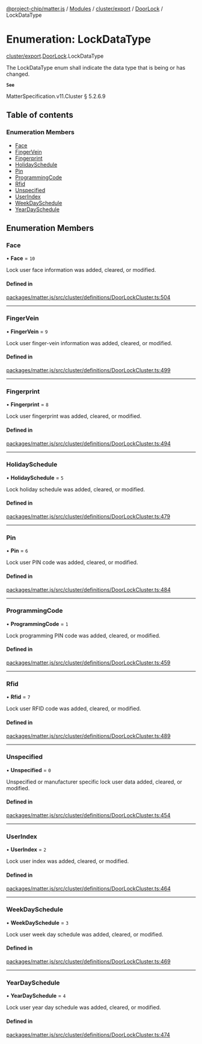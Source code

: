 [@project-chip/matter.js](../README.md) / [Modules](../modules.md) / [cluster/export](../modules/cluster_export.md) / [DoorLock](../modules/cluster_export.DoorLock.md) / LockDataType

# Enumeration: LockDataType

[cluster/export](../modules/cluster_export.md).[DoorLock](../modules/cluster_export.DoorLock.md).LockDataType

The LockDataType enum shall indicate the data type that is being or has changed.

**`See`**

MatterSpecification.v11.Cluster § 5.2.6.9

## Table of contents

### Enumeration Members

- [Face](cluster_export.DoorLock.LockDataType.md#face)
- [FingerVein](cluster_export.DoorLock.LockDataType.md#fingervein)
- [Fingerprint](cluster_export.DoorLock.LockDataType.md#fingerprint)
- [HolidaySchedule](cluster_export.DoorLock.LockDataType.md#holidayschedule)
- [Pin](cluster_export.DoorLock.LockDataType.md#pin)
- [ProgrammingCode](cluster_export.DoorLock.LockDataType.md#programmingcode)
- [Rfid](cluster_export.DoorLock.LockDataType.md#rfid)
- [Unspecified](cluster_export.DoorLock.LockDataType.md#unspecified)
- [UserIndex](cluster_export.DoorLock.LockDataType.md#userindex)
- [WeekDaySchedule](cluster_export.DoorLock.LockDataType.md#weekdayschedule)
- [YearDaySchedule](cluster_export.DoorLock.LockDataType.md#yeardayschedule)

## Enumeration Members

### Face

• **Face** = ``10``

Lock user face information was added, cleared, or modified.

#### Defined in

[packages/matter.js/src/cluster/definitions/DoorLockCluster.ts:504](https://github.com/project-chip/matter.js/blob/558e12c94a201592c28c7bc0743705360b3e5ca6/packages/matter.js/src/cluster/definitions/DoorLockCluster.ts#L504)

___

### FingerVein

• **FingerVein** = ``9``

Lock user finger-vein information was added, cleared, or modified.

#### Defined in

[packages/matter.js/src/cluster/definitions/DoorLockCluster.ts:499](https://github.com/project-chip/matter.js/blob/558e12c94a201592c28c7bc0743705360b3e5ca6/packages/matter.js/src/cluster/definitions/DoorLockCluster.ts#L499)

___

### Fingerprint

• **Fingerprint** = ``8``

Lock user fingerprint was added, cleared, or modified.

#### Defined in

[packages/matter.js/src/cluster/definitions/DoorLockCluster.ts:494](https://github.com/project-chip/matter.js/blob/558e12c94a201592c28c7bc0743705360b3e5ca6/packages/matter.js/src/cluster/definitions/DoorLockCluster.ts#L494)

___

### HolidaySchedule

• **HolidaySchedule** = ``5``

Lock holiday schedule was added, cleared, or modified.

#### Defined in

[packages/matter.js/src/cluster/definitions/DoorLockCluster.ts:479](https://github.com/project-chip/matter.js/blob/558e12c94a201592c28c7bc0743705360b3e5ca6/packages/matter.js/src/cluster/definitions/DoorLockCluster.ts#L479)

___

### Pin

• **Pin** = ``6``

Lock user PIN code was added, cleared, or modified.

#### Defined in

[packages/matter.js/src/cluster/definitions/DoorLockCluster.ts:484](https://github.com/project-chip/matter.js/blob/558e12c94a201592c28c7bc0743705360b3e5ca6/packages/matter.js/src/cluster/definitions/DoorLockCluster.ts#L484)

___

### ProgrammingCode

• **ProgrammingCode** = ``1``

Lock programming PIN code was added, cleared, or modified.

#### Defined in

[packages/matter.js/src/cluster/definitions/DoorLockCluster.ts:459](https://github.com/project-chip/matter.js/blob/558e12c94a201592c28c7bc0743705360b3e5ca6/packages/matter.js/src/cluster/definitions/DoorLockCluster.ts#L459)

___

### Rfid

• **Rfid** = ``7``

Lock user RFID code was added, cleared, or modified.

#### Defined in

[packages/matter.js/src/cluster/definitions/DoorLockCluster.ts:489](https://github.com/project-chip/matter.js/blob/558e12c94a201592c28c7bc0743705360b3e5ca6/packages/matter.js/src/cluster/definitions/DoorLockCluster.ts#L489)

___

### Unspecified

• **Unspecified** = ``0``

Unspecified or manufacturer specific lock user data added, cleared, or modified.

#### Defined in

[packages/matter.js/src/cluster/definitions/DoorLockCluster.ts:454](https://github.com/project-chip/matter.js/blob/558e12c94a201592c28c7bc0743705360b3e5ca6/packages/matter.js/src/cluster/definitions/DoorLockCluster.ts#L454)

___

### UserIndex

• **UserIndex** = ``2``

Lock user index was added, cleared, or modified.

#### Defined in

[packages/matter.js/src/cluster/definitions/DoorLockCluster.ts:464](https://github.com/project-chip/matter.js/blob/558e12c94a201592c28c7bc0743705360b3e5ca6/packages/matter.js/src/cluster/definitions/DoorLockCluster.ts#L464)

___

### WeekDaySchedule

• **WeekDaySchedule** = ``3``

Lock user week day schedule was added, cleared, or modified.

#### Defined in

[packages/matter.js/src/cluster/definitions/DoorLockCluster.ts:469](https://github.com/project-chip/matter.js/blob/558e12c94a201592c28c7bc0743705360b3e5ca6/packages/matter.js/src/cluster/definitions/DoorLockCluster.ts#L469)

___

### YearDaySchedule

• **YearDaySchedule** = ``4``

Lock user year day schedule was added, cleared, or modified.

#### Defined in

[packages/matter.js/src/cluster/definitions/DoorLockCluster.ts:474](https://github.com/project-chip/matter.js/blob/558e12c94a201592c28c7bc0743705360b3e5ca6/packages/matter.js/src/cluster/definitions/DoorLockCluster.ts#L474)
